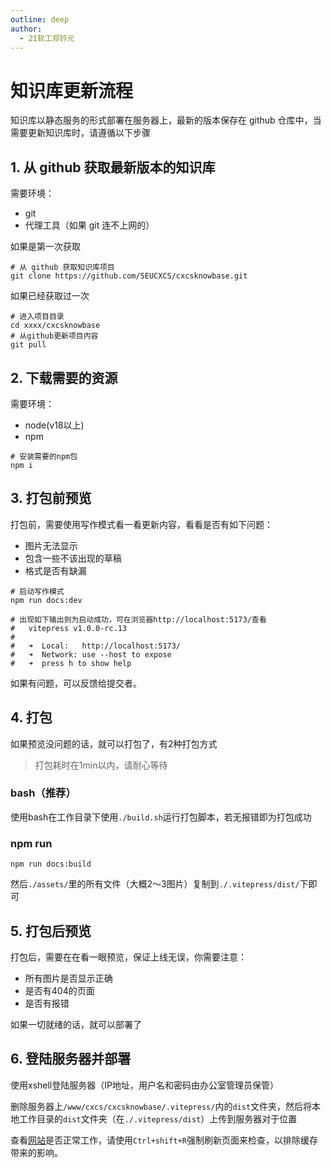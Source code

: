 ```yaml
---
outline: deep
author:
  - 21软工郑钤元
---
```


# 知识库更新流程

知识库以静态服务的形式部署在服务器上，最新的版本保存在 github 仓库中，当需要更新知识库时，请遵循以下步骤

## 1. 从 github 获取最新版本的知识库

需要环境：

- git
- 代理工具（如果 git 连不上网的）

如果是第一次获取

```shell
# 从 github 获取知识库项目
git clone https://github.com/SEUCXCS/cxcsknowbase.git
```

如果已经获取过一次
```shell
# 进入项目目录
cd xxxx/cxcsknowbase
# 从github更新项目内容
git pull
```
## 2. 下载需要的资源

需要环境：
- node(v18以上)
- npm

```shell
# 安装需要的npm包
npm i 
```

## 3. 打包前预览

打包前，需要使用写作模式看一看更新内容，看看是否有如下问题：
- 图片无法显示
- 包含一些不该出现的草稿
- 格式是否有缺漏

```shell
# 启动写作模式
npm run docs:dev

# 出现如下输出则为启动成功，可在浏览器http://localhost:5173/查看
#   vitepress v1.0.0-rc.13
#
#   ➜  Local:   http://localhost:5173/
#   ➜  Network: use --host to expose
#   ➜  press h to show help
```

如果有问题，可以反馈给提交者。

## 4. 打包

如果预览没问题的话，就可以打包了，有2种打包方式

> 打包耗时在1min以内，请耐心等待

### bash（推荐）

使用bash在工作目录下使用`./build.sh`运行打包脚本，若无报错即为打包成功

### npm run 

```shell
npm run docs:build
```

然后`./assets/`里的所有文件（大概2～3图片）复制到`./.vitepress/dist/`下即可

## 5. 打包后预览

打包后，需要在在看一眼预览，保证上线无误，你需要注意：
- 所有图片是否显示正确
- 是否有404的页面
- 是否有报错

如果一切就绪的话，就可以部署了

## 6. 登陆服务器并部署

使用xshell登陆服务器（IP地址，用户名和密码由办公室管理员保管）

删除服务器上`/www/cxcs/cxcsknowbase/.vitepress/`内的`dist`文件夹，然后将本地工作目录的`dist`文件夹（在`./.vitepress/dist`）上传到服务器对于位置

查看[网站](http://cxcs.truraly.fun)是否正常工作，请使用`Ctrl+shift+R`强制刷新页面来检查，以排除缓存带来的影响。






